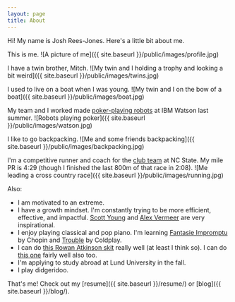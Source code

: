 ```yaml
---
layout: page
title: About
---
```


Hi! My name is Josh Rees-Jones. Here's a little bit about me.

This is me.
![A picture of me]({{ site.baseurl }}/public/images/profile.jpg)

I have a twin brother, Mitch.
![My twin and I holding a trophy and looking a bit weird]({{ site.baseurl }}/public/images/twins.jpg)

I used to live on a boat when I was young.
![My twin and I on the bow of a boat]({{ site.baseurl }}/public/images/boat.jpg)

My team and I worked made [poker-playing robots](https://www.youtube.com/watch?v=WLgWSh6EKPQ) at IBM Watson last summer.
![Robots playing poker]({{ site.baseurl }}/public/images/watson.jpg)

I like to go backpacking.
![Me and some friends backpacking]({{ site.baseurl }}/public/images/backpacking.jpg)

I'm a competitive runner and coach for the [club team](https://clubs.ncsu.edu/crosscountry/) at NC State. My mile PR is 4:29 (though I finished the last 800m of that race in 2:08).
![Me leading a cross country race]({{ site.baseurl }}/public/images/running.jpg)

Also:

- I am motivated to an extreme.
- I have a growth mindset. I'm constantly trying to be more efficient, effective, and impactful. [Scott Young](https://www.scotthyoung.com/blog/) and [Alex Vermeer](https://alexvermeer.com/) are very inspirational.
- I enjoy playing classical and pop piano. I'm learning [Fantasie Impromptu](https://www.youtube.com/watch?v=tvm2ZsRv3C8) by Chopin and [Trouble](https://www.youtube.com/watch?v=kcASPx3-HuI) by Coldplay.
- I can do [this Rowan Atkinson skit]() really well (at least I think so). I can do [this one](https://www.youtube.com/watch?v=OGFz9gt0-Fc) fairly well also too.
- I'm applying to study abroad at Lund University in the fall.
- I play didgeridoo.

That's me! Check out my [resume]({{ site.baseurl }}/resume/) or [blog]({{ site.baseurl }}/blog/).
